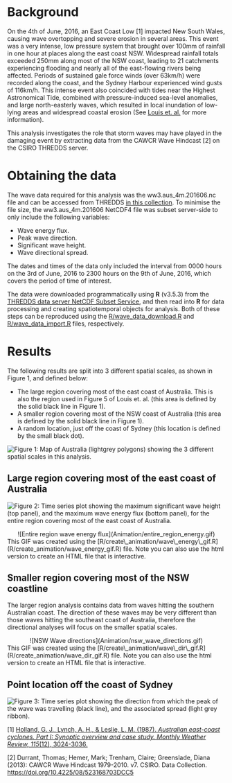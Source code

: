 Background
==========

On the 4th of June, 2016, an East Coast Low [1] impacted New South
Wales, causing wave overtopping and severe erosion in several areas.
This event was a very intense, low pressure system that brought over
100mm of rainfall in one hour at places along the east coast NSW.
Widespread rainfall totals exceeded 250mm along most of the NSW coast,
leading to 21 catchments experiencing flooding and nearly all of the
east-flowing rivers being affected. Periods of sustained gale force
winds (over 63km/h) were recorded along the coast, and the Sydney
Harbour experienced wind gusts of 116km/h. This intense event also
coincided with tides near the Highest Astronomical Tide, combined with
pressure-induced sea-level anomalies, and large north-easterly waves,
which resulted in local inundation of low-lying areas and widespread
coastal erosion (See [Louis et.
al.](https://www.mhl.nsw.gov.au/data/realtime/wave/docs//2016NSWCoastalConferenceLouisCourieletal_Final.pdf)
for more information).

This analysis investigates the role that storm waves may have played in
the damaging event by extracting data from the CAWCR Wave Hindcast [2]
on the CSIRO THREDDS server.

Obtaining the data
==================

The wave data required for this analysis was the ww3.aus\_4m.201606.nc
file and can be accessed from THREDDS [in this
collection](http://data-cbr.csiro.au/thredds/catalog/catch_all/CMAR_CAWCR-Wave_archive/CAWCR_Wave_Hindcast_aggregate/gridded/catalog.html).
To minimise the file size, the ww3.aus\_4m.201606 NetCDF4 file was
subset server-side to only include the following variables:

-   Wave energy flux.
-   Peak wave direction.
-   Significant wave height.
-   Wave directional spread.

The dates and times of the data only included the interval from 0000
hours on the 3rd of June, 2016 to 2300 hours on the 9th of June, 2016,
which covers the period of time of interest.

The data were downloaded programmatically using **R** (v3.5.3) from the
[THREDDS data server NetCDF Subset
Service](http://data-cbr.csiro.au/thredds/ncss/grid/catch_all/CMAR_CAWCR-Wave_archive/CAWCR_Wave_Hindcast_aggregate/gridded/ww3.pac_4m.201901.nc/dataset.html),
and then read into **R** for data processing and creating spatiotemporal
objects for analysis. Both of these steps can be reproduced using the
[R/wave\_data\_download.R](R/wave_data_download.R) and
[R/wave\_data\_import.R](R/post_process.R) files, respectively.

Results
=======

The following results are split into 3 different spatial scales, as
shown in Figure 1, and defined below:

-   The large region covering most of the east coast of Australia. This
    is also the region used in Figure 5 of Louis et. al. (this area is
    defined by the solid black line in Figure 1).
-   A smaller region covering most of the NSW coast of Australia (this
    area is defined by the solid black line in Figure 1).
-   A random location, just off the coast of Sydney (this location is
    defined by the small black dot).

![Figure 1: Map of Australia (lightgrey polygons) showing the 3
different spatial scales in this
analysis.](README_files/figure-markdown_strict/aus_map-1.png)

Large region covering most of the east coast of Australia
---------------------------------------------------------

![Figure 2: Time series plot showing the maximum significant wave height
(top panel), and the maximum wave energy flux (bottom panel), for the
entire region covering most of the east coast of
Australia.](README_files/figure-markdown_strict/large_region_analysis-1.png)

<center>
![Entire region wave energy flux](Animation/entire_region_energy.gif)
</center>
This GIF was created using the
[R/create\_animation/wave\_energy\_gif.R](R/create_animation/wave_energy_gif.R)
file. Note you can also use the html version to create an HTML file that
is interactive.

Smaller region covering most of the NSW coastline
-------------------------------------------------

The larger region analysis contains data from waves hitting the southern
Australian coast. The direction of these waves may be very different
than those waves hitting the southeast coast of Australia, therefore the
directional analyses will focus on the smaller spatial scales.

<center>
![NSW Wave directions](Animation/nsw_wave_directions.gif)
</center>
This GIF was created using the
[R/create\_animation/wave\_dir\_gif.R](R/create_animation/wave_dir_gif.R)
file. Note you can also use the html version to create an HTML file that
is interactive.

<!-- ```{r} -->
<!-- htmltools::includeHTML("Animation/nsw_wave_directions.html") -->
<!-- ``` -->
Point location off the coast of Sydney
--------------------------------------

![Figure 3: Time series plot showing the direction from which the peak
of the wave was travelling (black line), and the associated spread
(light grey
ribbon).](README_files/figure-markdown_strict/small_region_analysis-1.png)

[1] [Holland, G. J., Lynch, A. H., & Leslie, L. M. (1987). *Australian
east-coast cyclones. Part I: Synoptic overview and case study. Monthly
Weather Review, 115*(12),
3024-3036.](https://journals.ametsoc.org/doi/10.1175/1520-0493%281987%29115%3C3024%3AAECCPI%3E2.0.CO%3B2)

[2] Durrant, Thomas; Hemer, Mark; Trenham, Claire; Greenslade, Diana
(2013): CAWCR Wave Hindcast 1979-2010. v7. CSIRO. Data Collection.
<a href="https://doi.org/10.4225/08/523168703DCC5" class="uri">https://doi.org/10.4225/08/523168703DCC5</a>

